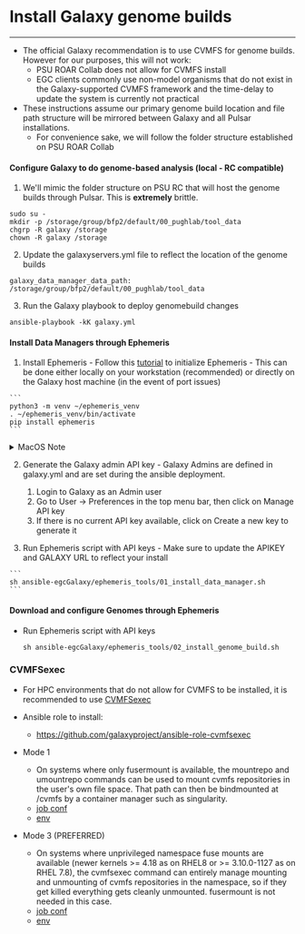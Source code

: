 # Install Galaxy genome builds
---
- The official Galaxy recommendation is to use CVMFS for genome builds. However for our purposes, this will not work:
  - PSU ROAR Collab does not allow for CVMFS install
  - EGC clients commonly use non-model organisms that do not exist in the Galaxy-supported CVMFS framework and the time-delay to update the system is currently not practical
- These instructions assume our primary genome build location and file path structure will be mirrored between Galaxy and all Pulsar installations.
  - For convenience sake, we will follow the folder structure established on PSU ROAR Collab

#### Configure Galaxy to do genome-based analysis (local - RC compatible)
1. We'll mimic the folder structure on PSU RC that will host the genome builds through Pulsar. This is **extremely** brittle.

  ```
  sudo su -
  mkdir -p /storage/group/bfp2/default/00_pughlab/tool_data
  chgrp -R galaxy /storage
  chown -R galaxy /storage
  ```

2. Update the galaxyservers.yml file to reflect the location of the genome builds

  ```
  galaxy_data_manager_data_path: /storage/group/bfp2/default/00_pughlab/tool_data
  ```

3. Run the Galaxy playbook to deploy genomebuild changes

  ```
  ansible-playbook -kK galaxy.yml
  ```


#### Install Data Managers through Ephemeris
  1. Install Ephemeris
    - Follow this [tutorial](https://training.galaxyproject.org/training-material/topics/admin/tutorials/tool-management/tutorial.html) to initialize Ephemeris
    - This can be done either locally on your workstation (recommended) or directly on the Galaxy host machine (in the event of port issues)

    ```
    python3 -m venv ~/ephemeris_venv
    . ~/ephemeris_venv/bin/activate
    pip install ephemeris
    ```

  <details>
  <summary>
  MacOS Note
  </summary>
    - XCode must be installed and licensed accepted
    ```
    sudo xcodebuild -license
    ```
  </details>


  2. Generate the Galaxy admin API key
    - Galaxy Admins are defined in galaxy.yml and are set during the ansible deployment.

        1. Login to Galaxy as an Admin user
        2. Go to User -> Preferences in the top menu bar, then click on Manage API key
        3. If there is no current API key available, click on Create a new key to generate it


  3. Run Ephemeris script with API keys
    - Make sure to update the APIKEY and GALAXY URL to reflect your install

    ```
    sh ansible-egcGalaxy/ephemeris_tools/01_install_data_manager.sh
    ```

#### Download and configure Genomes through Ephemeris

- Run Ephemeris script with API keys

  ```
  sh ansible-egcGalaxy/ephemeris_tools/02_install_genome_build.sh
  ```

### CVMFSexec
- For HPC environments that do not allow for CVMFS to be installed, it is recommended to use [CVMFSexec](https://github.com/cvmfs/cvmfsexec)

- Ansible role to install:
  - https://github.com/galaxyproject/ansible-role-cvmfsexec

- Mode 1
  - On systems where only fusermount is available, the mountrepo and umountrepo commands can be used to mount cvmfs repositories in the user's own file space. That path can then be bindmounted at /cvmfs by a container manager such as singularity.
  - [job conf](https://github.com/galaxyproject/usegalaxy-playbook/blob/8a85e34fc3fdfbf085711a08f60a79402026a16c/env/common/host_vars/vm030.bridges2.psc.edu.yml#L146C1-L146C1)
  - [env](https://github.com/galaxyproject/usegalaxy-playbook/blob/8a85e34fc3fdfbf085711a08f60a79402026a16c/env/common/templates/galaxy/config/tpv/environments.yaml.j2#L265)

- Mode 3 (PREFERRED)
  - On systems where unprivileged namespace fuse mounts are available (newer kernels >= 4.18 as on RHEL8 or >= 3.10.0-1127 as on RHEL 7.8), the cvmfsexec command can entirely manage mounting and unmounting of cvmfs repositories in the namespace, so if they get killed everything gets cleanly unmounted. fusermount is not needed in this case.
  - [job conf](https://github.com/galaxyproject/usegalaxy-playbook/blob/8a85e34fc3fdfbf085711a08f60a79402026a16c/env/common/templates/galaxy/config/tpv/environments.yaml.j2#L404)
  - [env](https://github.com/galaxyproject/usegalaxy-playbook/blob/8a85e34fc3fdfbf085711a08f60a79402026a16c/env/common/templates/galaxy/config/tpv/environments.yaml.j2#L444C7-L444C7)

